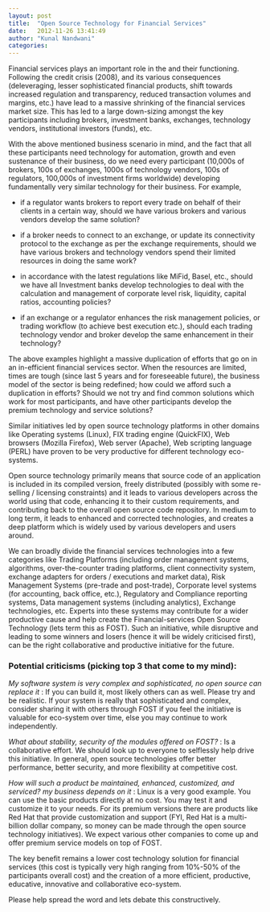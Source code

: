 ```yaml
---
layout: post
title:  "Open Source Technology for Financial Services"
date:   2012-11-26 13:41:49
author: "Kunal Nandwani"
categories:
---
```



Financial services plays an important role in the and their functioning. Following the credit crisis (2008), and its various consequences (deleveraging, lesser sophisticated financial products, shift towards increased regulation and transparency, reduced transaction volumes and margins, etc.) have lead to a massive shrinking of the financial services market size. This has led to a large down-sizing amongst the key participants including brokers, investment banks, exchanges, technology vendors, institutional investors (funds), etc.

With the above mentioned business scenario in mind, and the fact that all these participants need technology for automation, growth and even sustenance of their business, do we need every participant (10,000s of brokers, 100s of exchanges, 1000s of technology vendors, 100s of regulators, 100,000s of investment firms worldwide) developing fundamentally very similar technology for their business. For example,

- if a regulator wants brokers to report every trade on behalf of their clients in a certain way, should we have various brokers and various vendors develop the same solution?

- if a broker needs to connect to an exchange, or update its connectivity protocol to the exchange as per the exchange requirements, should we have various brokers and technology vendors spend their limited resources in doing the same work?

- in accordance with the latest regulations like MiFid, Basel, etc., should we have all Investment banks develop technologies to deal with the calculation and management of corporate level risk, liquidity, capital ratios, accounting policies?

- if an exchange or a regulator enhances the risk management policies, or trading workflow (to achieve best execution etc.), should each trading technology vendor and broker develop the same enhancement in their technology?

The above examples highlight a massive duplication of efforts that go on in an in-efficient financial services sector. When the resources are limited, times are tough (since last 5 years and for foreseeable future), the business model of the sector is being redefined; how could we afford such a duplication in efforts? Should we not try and find common solutions which work for most participants, and have other participants develop the premium technology and service solutions?

Similar initiatives led by open source technology platforms in other domains like Operating systems (Linux), FIX trading engine (QuickFIX), Web browsers (Mozilla Firefox), Web server (Apache), Web scripting language (PERL) have proven to be very productive for different technology eco-systems.

Open source technology primarily means that source code of an application is included in its compiled version, freely distributed (possibly with some re-selling / licensing constraints) and it leads to various developers across the world using that code, enhancing it to their custom requirements, and contributing back to the overall open source code repository. In medium to long term, it leads to enhanced and corrected technologies, and creates a deep platform which is widely used by various developers and users around.

We can broadly divide the financial services technologies into a few categories like Trading Platforms (including order management systems, algorithms, over-the-counter trading platforms, client connectivity system, exchange adapters for orders / executions and market data), Risk Management Systems (pre-trade and post-trade), Corporate level systems (for accounting, back office, etc.), Regulatory and Compliance reporting systems, Data management systems (including analytics), Exchange technologies, etc. Experts into these systems may contribute for a wider productive cause and help create the Financial-services Open Source Technology (lets term this as FOST). Such an initiative, while disruptive and leading to some winners and losers (hence it will be widely criticised first), can be the right collaborative and productive initiative for the future.

### Potential criticisms (picking top 3 that come to my mind):

_My software system is very complex and sophisticated, no open source can replace it_ : If you can build it, most likely others can as well. Please try and be realistic. If your system is really that sophisticated and complex, consider sharing it with others through FOST if you feel the initiative is valuable for eco-system over time, else you may continue to work independently.

_What about stability, security of the modules offered on FOST?_ : Is a collaborative effort. We should look up to everyone to selflessly help drive this initiative. In general, open source technologies offer better performance, better security, and more flexibility at competitive cost.

_How will such a product be maintained, enhanced, customized, and serviced? my business depends on it_ : Linux is a very good example. You can use the basic products directly at no cost. You may test it and customize it to your needs. For its premium versions there are products like Red Hat that provide customization and support (FYI, Red Hat is a multi-billion dollar company, so money can be made through the open source technology initiatives). We expect various other companies to come up and offer premium service models on top of FOST.

The key benefit remains a lower cost technology solution for financial services (this cost is typically very high ranging from 10%-50% of the participants overall cost) and the creation of a more efficient, productive, educative, innovative and collaborative eco-system.

Please help spread the word and lets debate this constructively.
